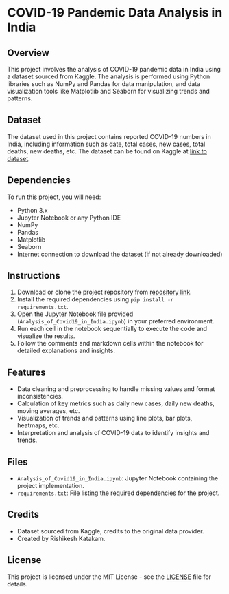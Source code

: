 # COVID-19 Pandemic Data Analysis in India

## Overview
This project involves the analysis of COVID-19 pandemic data in India using a dataset sourced from Kaggle. The analysis is performed using Python libraries such as NumPy and Pandas for data manipulation, and data visualization tools like Matplotlib and Seaborn for visualizing trends and patterns.

## Dataset
The dataset used in this project contains reported COVID-19 numbers in India, including information such as date, total cases, new cases, total deaths, new deaths, etc. The dataset can be found on Kaggle at [link to dataset](insert_link_here).

## Dependencies
To run this project, you will need:
- Python 3.x
- Jupyter Notebook or any Python IDE
- NumPy
- Pandas
- Matplotlib
- Seaborn
- Internet connection to download the dataset (if not already downloaded)

## Instructions
1. Download or clone the project repository from [repository link](insert_link_here).
2. Install the required dependencies using `pip install -r requirements.txt`.
3. Open the Jupyter Notebook file provided (`Analysis_of_Covid19_in_India.ipynb`) in your preferred environment.
4. Run each cell in the notebook sequentially to execute the code and visualize the results.
5. Follow the comments and markdown cells within the notebook for detailed explanations and insights.

## Features
- Data cleaning and preprocessing to handle missing values and format inconsistencies.
- Calculation of key metrics such as daily new cases, daily new deaths, moving averages, etc.
- Visualization of trends and patterns using line plots, bar plots, heatmaps, etc.
- Interpretation and analysis of COVID-19 data to identify insights and trends.

## Files
- `Analysis_of_Covid19_in_India.ipynb`: Jupyter Notebook containing the project implementation.
- `requirements.txt`: File listing the required dependencies for the project.

## Credits
- Dataset sourced from Kaggle, credits to the original data provider.
- Created by Rishikesh Katakam.

## License
This project is licensed under the MIT License - see the [LICENSE](LICENSE) file for details.

